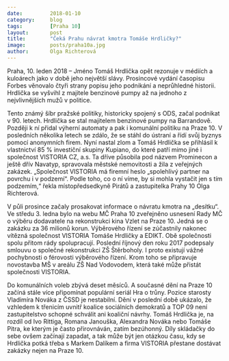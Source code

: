 ```yaml
---
date:         2018-01-10
category:     blog
tags:         [Praha 10]
layout:       post
title:        "Čeká Prahu návrat kmotra Tomáše Hrdličky?" 
image:        posts/praha10a.jpg
author:       Olga Richterová
---
```


Praha, 10. leden 2018 – Jméno Tomáš Hrdlička opět rezonuje v médiích a kuloárech jako v době jeho největší slávy. Prosincové vydání časopisu Forbes věnovalo čtyři strany popisu jeho podnikání a neprůhledné historii. Hrdlička se vyšvihl z majitele benzinové pumpy až na jednoho z nejvlivnějších mužů v politice.

Tento známý šíbr pražské politiky, historicky spojený s ODS, začal podnikat v 90. letech. Hrdlička se stal majitelem benzínové pumpy na Barrandově. Později k ní přidal výherní automaty a pak i komunální politiku na Praze 10. V posledních několika letech se zdálo, že se stáhl do ústraní a řídí svůj byznys pomocí anonymních firem. Nyní nastal zlom a Tomáš Hrdlička se přihlásil k vlastnictví 85 % investiční skupiny Kupiano, do které patří mimo jiné i společnost VISTORIA CZ, a.s. Ta dříve působila pod názvem Prominecon a ještě dřív Navatyp, spravovala městské nemovitosti a žila z veřejných zakázek. „Společnost VISTORIA má firemní heslo „spolehlivý partner na povrchu i v podzemí“. Podle toho, co o ní víme, by si mohla vystačit jen s tím podzemím,“ řekla místopředsedkyně Pirátů a zastupitelka Prahy 10 Olga Richterová.

V půli prosince začaly prosakovat informace o návratu kmotra na „desítku“. Ve středu 3. ledna bylo na webu MČ Praha 10 zveřejněno usnesení Rady MČ o výběru dodavatele na rekonstrukci kina Vzlet na Praze 10. Jedná se o zakázku za 36 milionů korun. Výběrového řízení se zúčastnily nakonec vítězná společnost VISTORIA Tomáše Hrdličky a EDIKT. Obě společnosti spolu přitom rády spolupracují. Poslední říjnový den roku 2017 podepsaly smlouvu o společné rekonstrukci ZŠ Štěrboholy. I proto existují vážné pochybnosti o férovosti výběrového řízení. Krom toho se připravuje novostavba MŠ v areálu ZŠ Nad Vodovodem, která také může přistát společnosti VISTORIA.

Do komunálních voleb zbývá deset měsíců. A současné dění na Praze 10 začíná stále více připomínat populární seriál Hra o trůny. Pozice starosty Vladimíra Nováka z ČSSD je nestabilní. Dění v poslední době ukázalo, že vzhledem k třenicím uvnitř koalice sociálních demokratů a TOP 09 není zastupitelstvo schopné schválit ani koaliční návrhy. Tomáš Hrdlička je, na rozdíl od Ivo Rittiga, Romana Janouška, Alexandra Nováka nebo Tomáše Pitra, ke kterým je často přirovnáván, zatím bezúhonný. Díly skládačky do sebe ovšem začínají zapadat, a tak může být jen otázkou času, kdy se Hrdlička potká třeba s Markem Dalíkem a firma VISTORIA přestane dostávat zakázky nejen na Praze 10.
